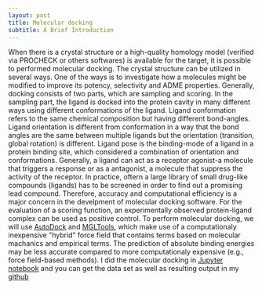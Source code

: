 ```yaml
---
layout: post
title: Molecular docking
subtitle: A Brief Introduction
---
```


When there is a crystal structure or a high-quality homology model (verified via PROCHECK or others softwares) is available for the target, it is possible to performed molecular docking. The crystal structure can be utilized in several ways. One of the ways is to investigate how a molecules might be modified to improve its potency, selectivity and ADME properties. Generally, docking consists of two parts, which are sampling and scoring. In the sampling part, the ligand is docked into the protein cavity in many different ways using different conformations of the ligand. Ligand conformation refers to the same chemical composition but having different bond-angles. Ligand orientation is different from conformation in a way that the bond angles are the same between multiple ligands but the orientation (transition, global rotation) is different. Ligand pose is the binding-mode of a ligand in a protein binding site, which considered a combination of orientation and conformations. Generally, a ligand can act as a receptor agonist-a molecule that triggers a response or as a antagonist, a molecule that suppress the activity of the receptor. In practice, oftern a large library of small drug-like compounds (ligands) has to be screened in order to find out a promising lead compound. Therefore, accuracy and computational efficiency is a major concern in the develpment of molecular docking software. For the evaluation of a scoring function, an experimentally observed protein-ligand complex can be used as positive control. To perform molecular docking, we will use [AutoDock](http://autodock.scripps.edu/downloads/autodock-registration/autodock-4-2-download-page/) and [MGLTools](http://mgltools.scripps.edu), which make use of a computationaly inexpensive "hybrid" force field that contains terms based on molecular machanics and empirical terms. The prediction of absolute binding energies may be less accurate compared to more computationaly expensive (e.g., force field-based methods). I did the molecular docking in [Jupyter notebook](https://github.com/sawsimeon/docking-MGLTools/blob/master/Molecular%20Docking%20in%20Jupypter%20Notebook.ipynb) and you can get the data set as well as resulting output in my [github](https://github.com/sawsimeon/docking-MGLTools)


